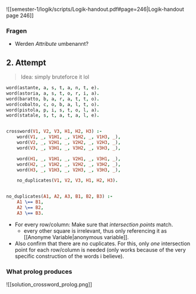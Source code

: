 
![[semester-1/logik/scripts/Logik-handout.pdf#page=246|Logik-handout page 246]]

### Fragen
- Werden _Attribute_ umbenannt?


## 2. Attempt

> Idea: simply bruteforce it lol

```prolog
word(astante, a, s, t, a, n, t, e).
word(astoria, a, s, t, o, r, i, a).
word(baratto, b, a, r, a, t, t, o).
word(cobalto, c, o, b, a, l, t, o).
word(pistola, p, i, s, t, o, l, a).
word(statale, s, t, a, t, a, l, e).


crossword(V1, V2, V3, H1, H2, H3) :-
    word(V1, _, V1H1, _, V1H2, _, V1H3, _),
    word(V2, _, V2H1, _, V2H2, _, V2H3, _),
    word(V3, _, V3H1, _, V3H2, _, V3H3, _),

    word(H1, _, V1H1, _, V2H1, _, V3H1, _),
    word(H2, _, V1H2, _, V2H2, _, V3H2, _),
    word(H3, _, V1H3, _, V2H3, _, V3H3, _),

    no_duplicates(V1, V2, V3, H1, H2, H3).


no_duplicates(A1, A2, A3, B1, B2, B3) :-
    A1 \== B1,
    A2 \== B2,
    A3 \== B3.
``` 

- For every row/column: Make sure that _intersection points_ match.
	- every other square is irrelevant, thus only referencing it as [[Anonyme Variable|anonymous variable]].
- Also confirm that there are no cuplicates. For this, only _one_ intersection point for each row/column is needed (only works because of the very specific construction of the words i believe).


### What prolog produces

![[solution_crossword_prolog.png]]

